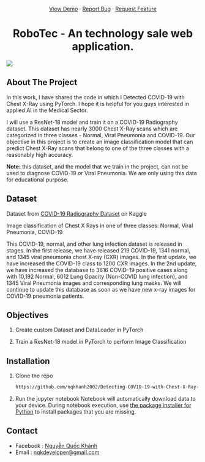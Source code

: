 <a name="readme-top"></a>
<div align="center">
  <p align="center">
    <a href="https://github.com/othneildrew/Best-README-Template">View Demo</a>
    ·
    <a href="https://github.com/nqkhanh2002/Detecting-COVID-19-with-Chest-X-Ray-using-PyTorch/issues">Report Bug</a>
    ·
    <a href="https://github.com/nqkhanh2002/Detecting-COVID-19-with-Chest-X-Ray-using-PyTorch/issues">Request Feature</a>
  </p>
</div>

<h1 align="center">RoboTec - An technology sale web application. </h1>

<img src="https://user-images.githubusercontent.com/65929471/90020409-36b85580-dc86-11ea-9c7e-94ebab83e912.png"> <br>
## About The Project

In this work, I have shared the code in which I Detected COVID-19 with Chest X-Ray using PyTorch. I hope it is helpful for you guys interested in applied AI in the Medical Sector.

I will use a ResNet-18 model and train it on a COVID-19 Radiography dataset. This dataset has nearly 3000 Chest X-Ray scans which are categorized in three classes - Normal, Viral Pneumonia and COVID-19. Our objective in this project is to create an image classification model that can predict Chest X-Ray scans that belong to one of the three classes with a reasonably high accuracy. 

**Note:** this dataset, and the model that we train in the project, can not be used to diagnose COVID-19 or Viral Pneumonia. We are only using this data for educational purpose.
##  Dataset
Dataset from [COVID-19 Radiography Dataset](https://www.kaggle.com/tawsifurrahman/covid19-radiography-database) on Kaggle

Image classification of Chest X Rays in one of three classes: Normal, Viral Pneumonia, COVID-19

This COVID-19, normal, and other lung infection dataset is released in stages. In the first release, we have released 219 COVID-19, 1341 normal, and 1345 viral pneumonia chest X-ray (CXR) images. In the first update, we have increased the COVID-19 class to 1200 CXR images. In the 2nd update, we have increased the database to 3616 COVID-19 positive cases along with 10,192 Normal, 6012 Lung Opacity (Non-COVID lung infection), and 1345 Viral Pneumonia images and corresponding lung masks. We will continue to update this database as soon as we have new x-ray images for COVID-19 pneumonia patients.
## Objectives
1. Create custom Dataset and DataLoader in PyTorch

2. Train a ResNet-18 model in PyTorch to perform Image Classification

## Installation
1. Clone the repo
    ```sh
   https://github.com/nqkhanh2002/Detecting-COVID-19-with-Chest-X-Ray-using-PyTorch
   ```
2. Run the jupyter notebook 
    Notebook will automatically download data to your device. During notebook execution, use [the package installer for Python](https://pypi.org/project/pip/) to install packages that you are missing.

## Contact 
* Facebook : [Nguyễn Quốc Khánh](https://www.facebook.com/nqk.dev)
* Email : nqkdeveloper@gmail.com

